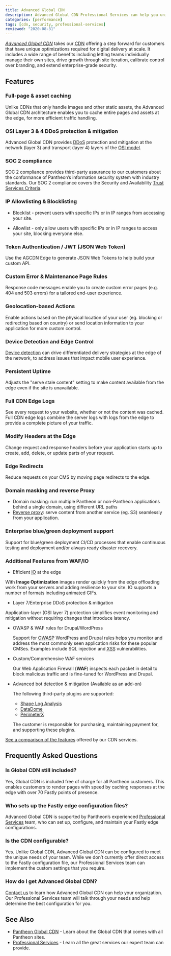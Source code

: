 ```yaml
---
title: Advanced Global CDN
description: Advanced Global CDN Professional Services can help you uniquely optimize our Global CDN
categories: [performance]
tags: [cdn, security, professional-services]
reviewed: "2020-08-31"
---
```


[<dfn id="agcdn">Advanced Global CDN</dfn>](https://pantheon.io/product/advanced-global-cdn) takes our <abbr title="Content delivery network">CDN</abbr> offering a step forward for customers that have unique optimizations required for digital delivery at scale. It includes a wide range of benefits including letting teams individually manage their own sites, drive growth through site iteration, calibrate control over branding, and extend enterprise-grade security.

## Features

### Full-page & asset caching

  Unlike CDNs that only handle images and other static assets, the Advanced Global CDN architecture enables you to cache entire pages and assets at the edge, for more efficient traffic handling.

### OSI Layer 3 & 4 DDoS protection & mitigation

 Advanced Global CDN provides <abbr title="Distributed Denial of Service">DDoS</abbr> protection and mitigation at the network (layer 3) and transport (layer 4) layers of the [OSI model](https://en.wikipedia.org/wiki/OSI_model).

### SOC 2 compliance

 SOC 2<Popover title="SOC" content="System and Organization Controls (SOC) is a suite of audit reports defined by the American Institute of Certified Public Accountants (AICPA)." /> compliance provides third-party assurance to our customers about the conformance of Pantheon’s information security system with industry standards. Our SOC 2 compliance covers the Security and Availability [Trust Services Criteria](https://www.aicpa.org/interestareas/frc/assuranceadvisoryservices/trustdataintegritytaskforce.html).

### IP Allowlisting & Blocklisting

- Blocklist - prevent users with specific IPs or in IP ranges from accessing your site.

- Allowlist - only allow users with specific IPs or in IP ranges to access your site, blocking everyone else.

### Token Authentication / JWT (JSON Web Token)

  Use the AGCDN Edge to generate JSON Web Tokens<Popover title="JSON Web Tokens" content="A JSON Web Tokens is an Internet standard for creating compact, encrypted JSON-based access tokens that assert some number of claims, such as 'logged in as admin'." /> to help build your custom API.

### Custom Error & Maintenance Page Rules

 Response code messages enable you to create custom error pages (e.g. 404 and 503 errors) for a tailored end-user experience.

### Geolocation-based Actions

  Enable actions based on the physical location of your user (eg. blocking or redirecting based on country) or send location information to your application for more custom control.

### Device Detection and Edge Control

 [Device detection](https://docs.fastly.com/en/guides/delivering-different-content-to-different-devices) can drive differentiated delivery strategies at the edge of the network, to address issues that impact mobile user experience.

### Persistent Uptime

  Adjusts the "serve stale content" setting to make content available from the edge even if the site is unavailable.

### Full CDN Edge Logs

  See every request to your website, whether or not the content was cached. Full CDN edge logs combine the server logs with logs from the edge to provide a complete picture of your traffic.

### Modify Headers at the Edge

  Change request and response headers before your application starts up to create, add, delete, or update parts of your request.

### Edge Redirects

  Reduce requests on your CMS by moving page redirects to the edge.

### Domain masking and reverse Proxy

- Domain masking: run multiple Pantheon or non-Pantheon applications behind a single domain, using different URL paths
- [Reverse proxy](https://en.wikipedia.org/wiki/Reverse_proxy): serve content from another service (eg. S3) seamlessly from your application.

### Enterprise blue/green deployment support

Support for blue/green deployment<Popover title="Blue/Green Deployment" content="With a blue/green deployment strategy, the new version of your application is released alongside the current version. After you conduct appropriate tests, traffic is switched to the new version." /> CI/CD processes that enable continuous testing and deployment and/or always ready disaster recovery.

### Additional Features from WAF/IO

- Efficient <abbr title="Image Optimization">IO</abbr> at the edge
  
 With **Image Optimization** images render quickly from the edge offloading work from your servers and adding resilience to your site. IO supports a number of formats including animated GIFs.

- Layer 7/Enterprise DDoS protection & mitigation

 Application-layer (OSI layer 7) protection simplifies event monitoring and mitigation without requiring changes that introduce latency.

- OWASP & WAF rules for Drupal/WordPress

  Support for <abbr title="Open Web Application Security Project">OWASP</abbr> WordPress and Drupal rules helps you monitor and address the most commonly seen application risks for these popular CMSes. Examples include SQL injection and <abbr title="Cross-Site Scripting">XSS</abbr> vulnerabilities.

- Custom/Comprehensive WAF services

  Our Web Application Firewall (**WAF**) inspects each packet in detail to block malicious traffic and is fine-tuned for WordPress and Drupal.

- Advanced bot detection & mitigation (Available as an add-on)

  The following third-party plugins are supported:
  
  - [Shape Log Analysis](https://devcentral.f5.com/s/articles/How-to-Setup-Shape-Log-Analysis-in-Fastly?page=1)
  - [DataDome](https://docs.datadome.co/docs/module-fastly)
  - [PerimeterX](https://www.fastly.com/products/cloud-security/bot-detection)

  The customer is responsible for purchasing, maintaining payment for, and supporting these plugins.

[See a comparison of the features](https://pantheon.io/product/advanced-global-cdn#pricing-matrix-wrapper) offered by our CDN services.

## Frequently Asked Questions

### Is Global CDN still included?

Yes, Global CDN is included free of charge for all Pantheon customers. This enables customers to render pages with speed by caching responses at the edge with over 70 Fastly points of presence.

### Who sets up the Fastly edge configuration files?

Advanced Global CDN is supported by Pantheon’s experienced [Professional Services](/professional-services) team, who can set up, configure, and maintain your Fastly edge configurations.

### Is the CDN configurable?

Yes. Unlike Global CDN, Advanced Global CDN can be configured to meet the unique needs of your team. While we don’t currently offer direct access to the Fastly configuration file, our Professional Services team can implement the custom settings that you require.

### How do I get Advanced Global CDN?

[Contact us](https://pantheon.io/contact?docs) to learn how Advanced Global CDN can help your organization. Our Professional Services team will talk through your needs and help determine the best configuration for you.

## See Also

- [Pantheon Global CDN](/global-cdn) - Learn about the Global CDN that comes with all Pantheon sites.
- [Professional Services](/professional-services) - Learn all the great services our expert team can provide.
